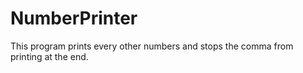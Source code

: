 # NumberPrinter
This program prints every other numbers and stops the comma from printing at the end. 
